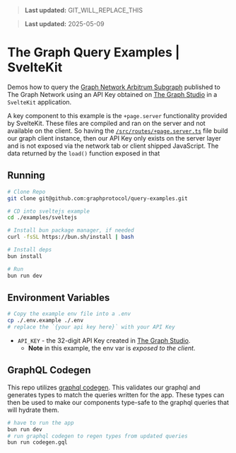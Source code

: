 > **Last updated:** GIT_WILL_REPLACE_THIS

> **Last updated:** 2025-05-09

# The Graph Query Examples | SvelteKit

Demos how to query the [Graph Network Arbitrum Subgraph](https://thegraph.com/explorer/subgraphs/DZz4kDTdmzWLWsV373w2bSmoar3umKKH9y82SUKr5qmp?view=Playground&chain=arbitrum-one) published to The Graph Network using an API Key obtained on [The Graph Studio](https://thegraph.com/studio) in a `SvelteKit` application.

A key component to this example is the `+page.server` functionality provided by SvelteKit. These files are compiled and ran on the server and not available on the client. So having the [`/src/routes/+page.server.ts`](./src/routes/+page.server.ts) file build our graph client instance, then our API Key only exists on the server layer and is not exposed via the network tab or client shipped JavaScript.
The data returned by the `load()` function exposed in that

## Running

```bash
# Clone Repo
git clone git@github.com:graphprotocol/query-examples.git

# CD into sveltejs example
cd ./examples/sveltejs

# Install bun package manager, if needed
curl -fsSL https://bun.sh/install | bash

# Install deps
bun install

# Run
bun run dev
```

## Environment Variables

```bash
# Copy the example env file into a .env
cp ./.env.example ./.env
# replace the `{your api key here}` with your API Key
```

- `API_KEY` - the 32-digit API Key created in [The Graph Studio](https://thegraph.com/studio).
  - **Note** in this example, the env var is _exposed to the client_.

## GraphQL Codegen

This repo utilizes [graphql codegen](https://the-guild.dev/graphql/codegen). This validates our graphql and generates types to match the queries written for the app. These types can then be used to make our components type-safe to the graphql queries that will hydrate them.

```bash
# have to run the app
bun run dev
# run graphql codegen to regen types from updated queries
bun run codegen.gql
```
